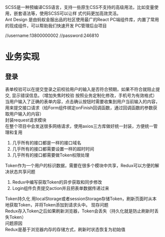 SCSS是一种预编译CSS语言，支持一些原生CSS不支持的高级用法，比如变量使用，嵌套语法等，使用SCSS可以让样
式代码更加高效灵活。  
Ant Design 是由蚂蚁金服出品的社区使用最广的React PC端组件库，内置了常用的现成组件，可以帮助我们快速开发
PC管理后台项目

//username:13800000002
//password:246810

#  业务实现
## 登录
表单校验可以在提交登录之前校验用户的输入是否符合预期，如果不符合就阻止提交, 显示错误信息。（增加失焦时校验
按照业务定制化修改，手机号为有效格式）
当用户输入了正确的表单内容，点击确认按钮时需要收集到用户当前输入的内容，用来提交接口请求（给Form组件绑定onFinish回调函数，通过回调函数的参数获取用户输入的内容）  
封装request请求模块  
在整个项目中会发送很多网络请求，使用axios三方库做好统一封装，方便统一管理和复用
1. 几乎所有的接口都是一样的接口域名
2. 几乎所有的接口都需要设置一样的超时时间
3. 几乎所有的接口都需要做Token权限处理

Token作为一个用户的标识数据，需要在很多个模块中共享，Redux可以方便的解决状态共享问题

1. Redux中编写获取Token的异步获取和同步修改
2. Login组件负责提交action并且把表单数据传递过来


Token持久化  用localStorage或者sessionStorage存储Token，刷新页面时从本地获取Token，并将Token添加到请求头中。
现存问题  
Redux存入Token之后如果刷新浏览器，Token会丢失（持久化就是防止刷新时丢失Token）  
问题原因  
Redux是基于浏览器内存的存储方式，刷新时状态恢复为初始值  